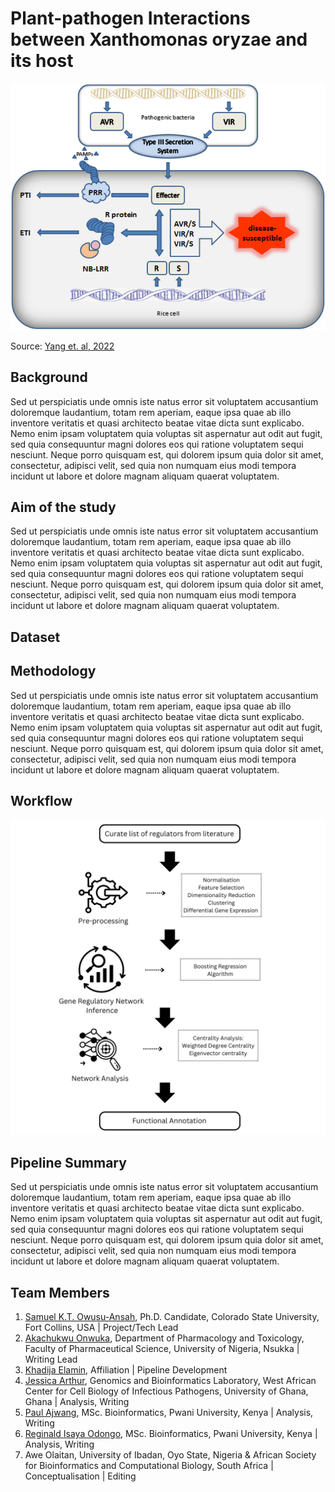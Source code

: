 # Plant-pathogen Interactions between Xanthomonas oryzae and its host
![image](https://github.com/omicscodeathon/xanthomonasppi/blob/main/images/Interaction-model-between-pathogen-and-rice.png)

Source: [Yang et. al, 2022](https://www.researchgate.net/figure/Interaction-model-between-pathogen-and-rice_fig2_359419059)

## Background
Sed ut perspiciatis unde omnis iste natus error sit voluptatem accusantium doloremque laudantium, totam rem aperiam, eaque ipsa quae ab illo inventore veritatis et quasi architecto beatae vitae dicta sunt explicabo. Nemo enim ipsam voluptatem quia voluptas sit aspernatur aut odit aut fugit, sed quia consequuntur magni dolores eos qui ratione voluptatem sequi nesciunt. Neque porro quisquam est, qui dolorem ipsum quia dolor sit amet, consectetur, adipisci velit, sed quia non numquam eius modi tempora incidunt ut labore et dolore magnam aliquam quaerat voluptatem.

## Aim of the study
Sed ut perspiciatis unde omnis iste natus error sit voluptatem accusantium doloremque laudantium, totam rem aperiam, eaque ipsa quae ab illo inventore veritatis et quasi architecto beatae vitae dicta sunt explicabo. Nemo enim ipsam voluptatem quia voluptas sit aspernatur aut odit aut fugit, sed quia consequuntur magni dolores eos qui ratione voluptatem sequi nesciunt. Neque porro quisquam est, qui dolorem ipsum quia dolor sit amet, consectetur, adipisci velit, sed quia non numquam eius modi tempora incidunt ut labore et dolore magnam aliquam quaerat voluptatem.

## Dataset

## Methodology
Sed ut perspiciatis unde omnis iste natus error sit voluptatem accusantium doloremque laudantium, totam rem aperiam, eaque ipsa quae ab illo inventore veritatis et quasi architecto beatae vitae dicta sunt explicabo. Nemo enim ipsam voluptatem quia voluptas sit aspernatur aut odit aut fugit, sed quia consequuntur magni dolores eos qui ratione voluptatem sequi nesciunt. Neque porro quisquam est, qui dolorem ipsum quia dolor sit amet, consectetur, adipisci velit, sed quia non numquam eius modi tempora incidunt ut labore et dolore magnam aliquam quaerat voluptatem.

## Workflow
![workflow](https://github.com/omicscodeathon/xanthomonasppi/blob/main/images/xooppi_workflow.png)

## Pipeline Summary
Sed ut perspiciatis unde omnis iste natus error sit voluptatem accusantium doloremque laudantium, totam rem aperiam, eaque ipsa quae ab illo inventore veritatis et quasi architecto beatae vitae dicta sunt explicabo. Nemo enim ipsam voluptatem quia voluptas sit aspernatur aut odit aut fugit, sed quia consequuntur magni dolores eos qui ratione voluptatem sequi nesciunt. Neque porro quisquam est, qui dolorem ipsum quia dolor sit amet, consectetur, adipisci velit, sed quia non numquam eius modi tempora incidunt ut labore et dolore magnam aliquam quaerat voluptatem.

## Team Members
1. [Samuel K.T. Owusu-Ansah](https://github.com/sktowusuansah), Ph.D. Candidate, Colorado State University, Fort Collins, USA | Project/Tech Lead
2. [Akachukwu Onwuka](https://github.com/Akachukwuebuka), Department of Pharmacology and Toxicology, Faculty of Pharmaceutical Science, University of Nigeria, Nsukka | Writing Lead
3. [Khadija Elamin](https://github.com/Khadijaelamin93), Affiliation | Pipeline Development
4. [Jessica Arthur](https://github.com/Geska7), Genomics and Bioinformatics Laboratory, West African Center for Cell Biology of Infectious Pathogens, University of Ghana, Ghana | Analysis, Writing
5. [Paul Ajwang](https://github.com/Ojwang-Biot), MSc. Bioinformatics, Pwani University, Kenya | Analysis, Writing
6. [Reginald Isaya Odongo](https://github.com/OdongoIsaya), MSc. Bioinformatics, Pwani University, Kenya | Analysis, Writing
7. Awe Olaitan, University of Ibadan, Oyo State, Nigeria & African Society for Bioinformatics and Computational Biology, South Africa | Conceptualisation | Editing

